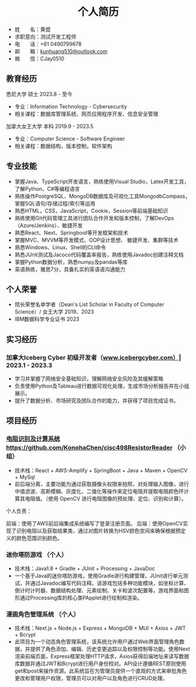 <h1 align=center>个人简历</h1>

- 姓&nbsp;&nbsp;&nbsp;&nbsp;&nbsp;&nbsp;&nbsp;名：黄焜
- 求职意向：测试开发工程师
- 电&nbsp;&nbsp;&nbsp;&nbsp;&nbsp;&nbsp;&nbsp;话：+61 0490799678
- 邮&nbsp;&nbsp;&nbsp;&nbsp;&nbsp;&nbsp;&nbsp;箱：kunhuang510@outlook.com
- 微&nbsp;&nbsp;&nbsp;&nbsp;&nbsp;&nbsp;&nbsp;信：CJay0510

## 教育经历

悉尼大学  硕士 2023.8 - 至今

* 专业：Information Technology - Cybersecurity
* 相关课程：数据库管理系统、网页应用程序开发、信息安全管理

加拿大女王大学 本科 2019.9 - 2023.5

* 专业：Computer Science - Software Engineer
* 相关课程：数据结构，版本控制，软件架构

## 专业技能

- 掌握Java、TypeScript开发语言，熟练使用Visual Studio，Latex开发工具，了解Python、C#等编程语言
- 熟练操作PostgreSQL、MongoDB数据库及可视化工具MongodbCompass，掌握SQL语句/存储过程/索引等运用
- 熟悉HTML，CSS，JavaScript，Cookie，Session等前端基础知识
- 熟练使用Git代码管理工具进行团队合作开发和版本控制，了解DevOps（Azure/Jenkins）、敏捷开发
- 熟悉React、Next、Springboot等开发框架和技术
- 掌握MVC、MVVM等开发模式、OOP设计思想、 敏捷开发、集群等技术
- 熟悉Windows、Linux、Shell的CLI命令
- 熟悉JUnit测试及Jacoco代码覆盖率报告，熟练使用Javadoc创建注释文档
- 掌握Python数据分析，熟悉numpy及pandas等库
- 英语熟练，雅思7分，具备扎实的英语语沟通能力

## 个人荣誉

- 院长荣誉名单学者（Dean's List Scholar in Faculty of Computer Science）/ 女王大学      2019、2023
- IBM数据科学专业证书 2023

## 实习经历

### 加拿大Iceberg Cyber 初级开发者（www.icebergcyber.com）|  2023.1 - 2023.3

* 学习并掌握了网络安全基础知识，理解网络安全风险及其缓解策略
* 负责使用Python及Tableau进行数据可视化处理，生成市场分析报告并在小组展示。
* 提升了数据分析、市场研究及团队合作的能力，并获得了项目完成证书。

## 项目经历

### [电阻识别及计算系统](https://github.com/KonohaChen/cisc498ResistorReader) https://github.com/KonohaChen/cisc498ResistorReader （小组）

- 技术栈：React + AWS-Amplify + SpringBoot + Java + Maven + OpenCV + MySql
- 前后端分离，主要功能为通过获取摄像头权限来拍照，对处理输入图像，进行中值滤波、高斯模糊、灰度化、二值化等操作来定位电阻并提取电阻颜色环计算其电阻值。（使用 OpenCV 进行电阻图像的预处理、定位、识别和计算）。

个人负责：

前端：使用了AWS前后端集成系统编写了登录注册页面。
后端：使用OpenCV实现了识别电阻以及获取结果类，通过对图片转换为HSV颜色空间来确保根据预定义的颜色范围识别颜色。

### 迷你塔防游戏 （个人）

- 技术栈：Java1.8 + Gradle + JUnit + Processing + JavaDoc
- 一个基于Java的迷你塔防游戏，使用Gradle进行构建管理，JUnit进行单元测试，并通过Javadoc编写代码注释。该游戏包括多种功能模块，如坐标计算、倒计时计时器、数据结构处理、元素绘制、关卡和波次配置等。游戏界面和图形通过Processing库的核心类PApplet进行绘制和渲染。

### 漫画角色管理系统 （个人）

* 技术栈：Next.js + Node.js + Express + MongoDB + MUI + Axios + JWT + Bcrypt
* 此项目为一个动态角色管理系统，该系统允许用户通过Web界面管理角色数据，并提供了角色添加、编辑、历史变更追踪以及权限控制等功能。使用Next渲染前端页面，Express框架处理HTTP请求，Axios获得后端地址来读写数据库数据并通过JWT和Bcrypt进行用户身份校对。API设计遵循REST原则使用get和post来操作资源。此系统旨在为管理员提供一个直观的方式来审批角色更改和管理用户权限，管理员可以对用户以及角色进行CRUD处理。
